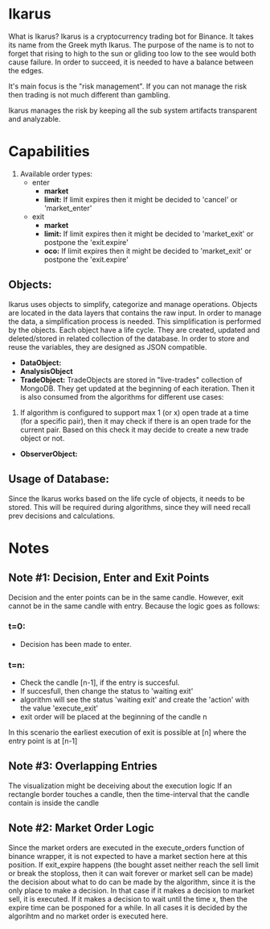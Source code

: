 # Ikarus
What is Ikarus?
Ikarus is a cryptocurrency trading bot for Binance. It takes its name from the Greek myth Ikarus. The purpose of the name is to not to forget that rising to high to the sun or gliding too low to the see would both cause failure. In order to succeed, it is needed to have a balance between the edges.

It's main focus is the "risk management". If you can not manage the risk then trading is not much different than gambling.

Ikarus manages the risk by keeping all the sub system artifacts transparent and analyzable.

# Capabilities
1. Available order types:
    - enter
        - **market**
        - **limit:** If limit expires then it might be decided to 'cancel' or 'market_enter'
    - exit
        - **market**
        - **limit:** If limit expires then it might be decided to 'market_exit' or postpone the 'exit.expire'
        - **oco:** If limit expires then it might be decided to 'market_exit' or postpone the 'exit.expire'


## Objects:
Ikarus uses objects to simplify, categorize and manage operations. Objects are located in the data layers that contains the raw input. In order to manage the data, a simplification process is needed. This simplification is performed by the objects. Each object have a life cycle. They are created, updated and deleted/stored in related collection of the database. In order to store and reuse the variables, they are designed as JSON compatible.
* **DataObject:**
* **AnalysisObject**
* **TradeObject:**
TradeObjects are stored in "live-trades" collection of MongoDB. They get updated at the beginning of each iteration. Then it is also consumed from the algorithms for different use cases:
1) If algorithm is configured to support max 1 (or x) open trade at a time (for a specific pair), then it may check if there is an open trade for the current pair. Based on this check it may decide to create a new trade object or not.
* **ObserverObject:**

## Usage of Database:
Since the Ikarus works based on the life cycle of objects, it needs to be stored. This will be required during algorithms, since they will need recall prev decisions and calculations. 


# Notes
## Note #1: Decision, Enter and Exit Points
Decision and the enter points can be in the same candle. However, exit cannot be in the same candle with entry. Because the logic goes as follows:
### t=0:
- Decision has been made to enter.
### t=n:
- Check the candle [n-1], if the entry is succesful.
- If succesfull, then change the status to 'waiting exit'
- algorithm will see the status 'waiting exit' and create the 'action' with the value 'execute_exit'
- exit order will be placed at the beginning of the candle n

In this scenario the earliest execution of exit is possible at [n] where the entry point is at [n-1]

## Note #3: Overlapping Entries

The visualization might be deceiving about the execution logic
If an rectangle border touches a candle, then the time-interval that the candle contain is inside the candle

## Note #2: Market Order Logic

Since the market orders are executed in the execute_orders function of binance wrapper, 
it is not expected to have a market section here at this position. If exit_expire happens (the bought
asset neither reach the sell limit or break the stoploss, then it can wait forever or market sell can be made)
the decision about what to do can be made by the algorithm, since it is the only place to make a decision.
In that case if it makes a decision to market sell, it is executed. If it makes a decision to wait until the 
time x, then the expire time can be posponed for a while. In all cases it is decided by the algorihtm and no
market order is executed here.

